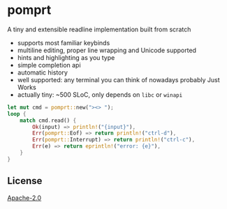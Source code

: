 # pomprt

A tiny and extensible readline implementation built from scratch

- supports most familiar keybinds
- multiline editing, proper line wrapping and Unicode supported
- hints and highlighting as you type
- simple completion api
- automatic history
- well supported: any terminal you can think of nowadays probably Just Works
- actually tiny: ~500 SLoC, only depends on `libc` or `winapi`

```rust
let mut cmd = pomprt::new("><> ");
loop {
    match cmd.read() {
        Ok(input) => println!("{input}"),
        Err(pomprt::Eof) => return println!("ctrl-d"),
        Err(pomprt::Interrupt) => return println!("ctrl-c"),
        Err(e) => return eprintln!("error: {e}"),
    }
}
```

## License

[Apache-2.0](LICENSE)
